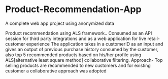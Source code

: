 # Product-Recommendation-App
A complete web app project using anonymized data

Product recommendation using ALS framework.. Consumed as an API session for third party integrations and as a web application for live retail-customer experience
The application takes in a customerID as an input and gives an output of previous purchase history consumed by the customer, also top 5 recommended products based on his/her profile using ALS[alternative least square method] collaborative filtering.
Approach- Top selling products are recommended to new customers and for existing customer a collaborative approach was adopted
